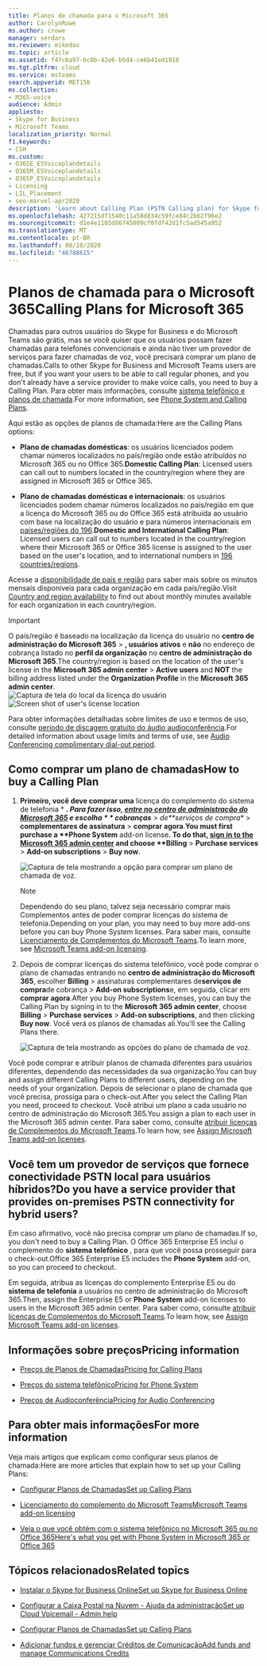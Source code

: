 ```yaml
---
title: Planos de chamada para o Microsoft 365
author: CarolynRowe
ms.author: crowe
manager: serdars
ms.reviewer: mikedav
ms.topic: article
ms.assetid: f47c6a97-bc8b-42e6-b5d4-ce6b41ed1918
ms.tgt.pltfrm: cloud
ms.service: msteams
search.appverid: MET150
ms.collection:
- M365-voice
audience: Admin
appliesto:
- Skype for Business
- Microsoft Teams
localization_priority: Normal
f1.keywords:
- CSH
ms.custom:
- O365E_E5Voiceplandetails
- O365M_E5Voiceplandetails
- O365P_E5Voiceplandetails
- Licensing
- LIL_Placement
- seo-marvel-apr2020
description: 'Learn about Calling Plan (PSTN Calling plan) for Skype for business options and how to get licenses for your organization. '
ms.openlocfilehash: 427215df1540c11a58d834c59fce84c2b62f96e2
ms.sourcegitcommit: d1e4e1105d86745009cf0fdf42d1fc5ad545a952
ms.translationtype: MT
ms.contentlocale: pt-BR
ms.lasthandoff: 08/18/2020
ms.locfileid: "46788615"
---
```

# <a name="calling-plans-for-microsoft-365"></a><span data-ttu-id="eb58b-103">Planos de chamada para o Microsoft 365</span><span class="sxs-lookup"><span data-stu-id="eb58b-103">Calling Plans for Microsoft 365</span></span>

<span data-ttu-id="eb58b-104">Chamadas para outros usuários do Skype for Business e do Microsoft Teams são grátis, mas se você quiser que os usuários possam fazer chamadas para telefones convencionais e ainda não tiver um provedor de serviços para fazer chamadas de voz, você precisará comprar um plano de chamadas.</span><span class="sxs-lookup"><span data-stu-id="eb58b-104">Calls to other Skype for Business and Microsoft Teams users are free, but if you want your users to be able to call regular phones, and you don't already have a service provider to make voice calls, you need to buy a Calling Plan.</span></span> <span data-ttu-id="eb58b-105">Para obter mais informações, consulte [sistema telefônico e planos de chamada](calling-plan-landing-page.md).</span><span class="sxs-lookup"><span data-stu-id="eb58b-105">For more information, see [Phone System and Calling Plans](calling-plan-landing-page.md).</span></span>
  
<span data-ttu-id="eb58b-106">Aqui estão as opções de planos de chamada:</span><span class="sxs-lookup"><span data-stu-id="eb58b-106">Here are the Calling Plans options:</span></span>
  
- <span data-ttu-id="eb58b-107">**Plano de chamadas domésticas**: os usuários licenciados podem chamar números localizados no país/região onde estão atribuídos no Microsoft 365 ou no Office 365.</span><span class="sxs-lookup"><span data-stu-id="eb58b-107">**Domestic Calling Plan**: Licensed users can call out to numbers located in the country/region where they are assigned in Microsoft 365 or Office 365.</span></span>
    
- <span data-ttu-id="eb58b-108">**Plano de chamadas domésticas e internacionais**: os usuários licenciados podem chamar números localizados no país/região em que a licença do Microsoft 365 ou do Office 365 está atribuída ao usuário com base na localização do usuário e para números internacionais em [países/regiões do 196](country-and-region-availability-for-audio-conferencing-and-calling-plans/users-can-make-outbound-calls-to-these-countries-and-regions.md).</span><span class="sxs-lookup"><span data-stu-id="eb58b-108">**Domestic and International Calling Plan**: Licensed users can call out to numbers located in the country/region where their Microsoft 365 or Office 365 license is assigned to the user based on the user's location, and to international numbers in [196 countries/regions](country-and-region-availability-for-audio-conferencing-and-calling-plans/users-can-make-outbound-calls-to-these-countries-and-regions.md).</span></span>
    
<span data-ttu-id="eb58b-109">Acesse a [disponibilidade de país e região](country-and-region-availability-for-audio-conferencing-and-calling-plans/country-and-region-availability-for-audio-conferencing-and-calling-plans.md) para saber mais sobre os minutos mensais disponíveis para cada organização em cada país/região.</span><span class="sxs-lookup"><span data-stu-id="eb58b-109">Visit [Country and region availability](country-and-region-availability-for-audio-conferencing-and-calling-plans/country-and-region-availability-for-audio-conferencing-and-calling-plans.md) to find out about monthly minutes available for each organization in each country/region.</span></span>
  
> [!IMPORTANT]
> <span data-ttu-id="eb58b-110">O país/região é baseado na localização da licença do usuário no **centro de administração do Microsoft 365**  >  **, usuários ativos** e **não** no endereço de cobrança listado no **perfil da organização** no **centro de administração do Microsoft 365**.</span><span class="sxs-lookup"><span data-stu-id="eb58b-110">The country/region is based on the location of the user's license in the **Microsoft 365 admin center** > **Active users** and **NOT** the billing address listed under the **Organization Profile** in the **Microsoft 365 admin center**.</span></span>   
<span data-ttu-id="eb58b-111">![Captura de tela do local da licença do usuário](media/cc1e16d1-8a5e-43e0-99a3-dc991efdfbab.png)</span><span class="sxs-lookup"><span data-stu-id="eb58b-111">![Screen shot of user's license location](media/cc1e16d1-8a5e-43e0-99a3-dc991efdfbab.png)</span></span>
  
<span data-ttu-id="eb58b-112">Para obter informações detalhadas sobre limites de uso e termos de uso, consulte [período de discagem gratuito do áudio audioconferência](complimentary-dial-out-period.md).</span><span class="sxs-lookup"><span data-stu-id="eb58b-112">For detailed information about usage limits and terms of use, see [Audio Conferencing complimentary dial-out period](complimentary-dial-out-period.md).</span></span>
  
## <a name="how-to-buy-a-calling-plan"></a><span data-ttu-id="eb58b-113">Como comprar um plano de chamadas</span><span class="sxs-lookup"><span data-stu-id="eb58b-113">How to buy a Calling Plan</span></span>

1. <span data-ttu-id="eb58b-114"><strong>Primeiro, você deve comprar uma</strong> licença do complemento do sistema de telefonia \* *<strong>. Para fazer isso, [entre no centro de administração do Microsoft 365](https://portal.office.com/adminportal/home?add=sub&amp;adminportal=1#/catalog) e escolha \* \* cobranças</strong>  >  de\*\*serviços de compra*\*  >  **complementares de assinatura**  >  **comprar agora**.</span><span class="sxs-lookup"><span data-stu-id="eb58b-114"><strong>You must first purchase a \*\*Phone System</strong> add-on license<strong>. To do that, [sign in to the Microsoft 365 admin center](https://portal.office.com/adminportal/home?add=sub&amp;adminportal=1#/catalog) and choose \*\*Billing</strong> > **Purchase services** > **Add-on subscriptions** > **Buy now**.</span></span>
    
    ![Captura de tela mostrando a opção para comprar um plano de chamada de voz.](media/5893fca0-292c-4cdf-9b43-c507a8b44b74.png)
  
    > [!NOTE]
    > <span data-ttu-id="eb58b-116">Dependendo do seu plano, talvez seja necessário comprar mais Complementos antes de poder comprar licenças do sistema de telefonia.</span><span class="sxs-lookup"><span data-stu-id="eb58b-116">Depending on your plan, you may need to buy more add-ons before you can buy Phone System licenses.</span></span> <span data-ttu-id="eb58b-117">Para saber mais, consulte [Licenciamento de Complementos do Microsoft Teams](https://docs.microsoft.com/microsoftteams/teams-add-on-licensing/microsoft-teams-add-on-licensing).</span><span class="sxs-lookup"><span data-stu-id="eb58b-117">To learn more, see [Microsoft Teams add-on licensing](https://docs.microsoft.com/microsoftteams/teams-add-on-licensing/microsoft-teams-add-on-licensing).</span></span>
  
2. <span data-ttu-id="eb58b-118">Depois de comprar licenças do sistema telefônico, você pode comprar o plano de chamadas entrando no **centro de administração do Microsoft 365**, escolher **Billing**  >  assinaturas complementares de**serviços de compra**de cobrança  >  **Add-on subscriptions**e, em seguida, clicar em **comprar agora**.</span><span class="sxs-lookup"><span data-stu-id="eb58b-118">After you buy Phone System licenses, you can buy the Calling Plan by signing in to the **Microsoft 365 admin center**, choose **Billing** > **Purchase services** > **Add-on subscriptions**, and then clicking **Buy now**.</span></span> <span data-ttu-id="eb58b-119">Você verá os planos de chamadas ali.</span><span class="sxs-lookup"><span data-stu-id="eb58b-119">You'll see the Calling Plans there.</span></span>
    
    ![Captura de tela mostrando as opções do plano de chamada de voz.](media/ab2d6dce-56eb-4bbc-ac1a-430b0c065d18.png)
  
<span data-ttu-id="eb58b-121">Você pode comprar e atribuir planos de chamada diferentes para usuários diferentes, dependendo das necessidades da sua organização.</span><span class="sxs-lookup"><span data-stu-id="eb58b-121">You can buy and assign different Calling Plans to different users, depending on the needs of your organization.</span></span> <span data-ttu-id="eb58b-122">Depois de selecionar o plano de chamada que você precisa, prossiga para o check-out.</span><span class="sxs-lookup"><span data-stu-id="eb58b-122">After you select the Calling Plan you need, proceed to checkout.</span></span> <span data-ttu-id="eb58b-123">Você atribui um plano a cada usuário no centro de administração do Microsoft 365.</span><span class="sxs-lookup"><span data-stu-id="eb58b-123">You assign a plan to each user in the Microsoft 365 admin center.</span></span> <span data-ttu-id="eb58b-124">Para saber como, consulte [atribuir licenças de Complementos do Microsoft Teams](https://docs.microsoft.com/microsoftteams/teams-add-on-licensing/microsoft-teams-add-on-licensing).</span><span class="sxs-lookup"><span data-stu-id="eb58b-124">To learn how, see [Assign Microsoft Teams add-on licenses](https://docs.microsoft.com/microsoftteams/teams-add-on-licensing/microsoft-teams-add-on-licensing).</span></span>
  
## <a name="do-you-have-a-service-provider-that-provides-on-premises-pstn-connectivity-for-hybrid-users"></a><span data-ttu-id="eb58b-125">Você tem um provedor de serviços que fornece conectividade PSTN local para usuários híbridos?</span><span class="sxs-lookup"><span data-stu-id="eb58b-125">Do you have a service provider that provides on-premises PSTN connectivity for hybrid users?</span></span>

<span data-ttu-id="eb58b-126">Em caso afirmativo, você não precisa comprar um plano de chamadas.</span><span class="sxs-lookup"><span data-stu-id="eb58b-126">If so, you don't need to buy a Calling Plan.</span></span> <span data-ttu-id="eb58b-127">O Office 365 Enterprise E5 inclui o complemento do **sistema telefônico** , para que você possa prosseguir para o check-out.</span><span class="sxs-lookup"><span data-stu-id="eb58b-127">Office 365 Enterprise E5 includes the **Phone System** add-on, so you can proceed to checkout.</span></span>
  
<span data-ttu-id="eb58b-128">Em seguida, atribua as licenças do complemento Enterprise E5 ou do **sistema de telefonia** a usuários no centro de administração do Microsoft 365.</span><span class="sxs-lookup"><span data-stu-id="eb58b-128">Then, assign the Enterprise E5 or **Phone System** add-on licenses to users in the Microsoft 365 admin center.</span></span> <span data-ttu-id="eb58b-129">Para saber como, consulte [atribuir licenças de Complementos do Microsoft Teams](https://docs.microsoft.com/microsoftteams/teams-add-on-licensing/microsoft-teams-add-on-licensing).</span><span class="sxs-lookup"><span data-stu-id="eb58b-129">To learn how, see [Assign Microsoft Teams add-on licenses](https://docs.microsoft.com/microsoftteams/teams-add-on-licensing/microsoft-teams-add-on-licensing).</span></span>
  
## <a name="pricing-information"></a><span data-ttu-id="eb58b-130">Informações sobre preços</span><span class="sxs-lookup"><span data-stu-id="eb58b-130">Pricing information</span></span>

- [<span data-ttu-id="eb58b-131">Preços de Planos de Chamadas</span><span class="sxs-lookup"><span data-stu-id="eb58b-131">Pricing for Calling Plans</span></span>](https://go.microsoft.com/fwlink/?LinkId=799761)
    
- [<span data-ttu-id="eb58b-132">Preços do sistema telefônico</span><span class="sxs-lookup"><span data-stu-id="eb58b-132">Pricing for Phone System</span></span>](https://go.microsoft.com/fwlink/?linkid=799763)
    
- [<span data-ttu-id="eb58b-133">Preços de Audioconferência</span><span class="sxs-lookup"><span data-stu-id="eb58b-133">Pricing for Audio Conferencing</span></span>](https://go.microsoft.com/fwlink/?linkid=799762)
    
## <a name="for-more-information"></a><span data-ttu-id="eb58b-134">Para obter mais informações</span><span class="sxs-lookup"><span data-stu-id="eb58b-134">For more information</span></span>

<span data-ttu-id="eb58b-135">Veja mais artigos que explicam como configurar seus planos de chamada:</span><span class="sxs-lookup"><span data-stu-id="eb58b-135">Here are more articles that explain how to set up your Calling Plans:</span></span>
  
- [<span data-ttu-id="eb58b-136">Configurar Planos de Chamadas</span><span class="sxs-lookup"><span data-stu-id="eb58b-136">Set up Calling Plans</span></span>](set-up-calling-plans.md)
    
- [<span data-ttu-id="eb58b-137">Licenciamento do complemento do Microsoft Teams</span><span class="sxs-lookup"><span data-stu-id="eb58b-137">Microsoft Teams add-on licensing</span></span>](https://docs.microsoft.com/microsoftteams/teams-add-on-licensing/microsoft-teams-add-on-licensing)
    
- [<span data-ttu-id="eb58b-138">Veja o que você obtém com o sistema telefônico no Microsoft 365 ou no Office 365</span><span class="sxs-lookup"><span data-stu-id="eb58b-138">Here's what you get with Phone System in Microsoft 365 or Office 365</span></span>](https://docs.microsoft.com/MicrosoftTeams/here-s-what-you-get-with-phone-system)
    
   
## <a name="related-topics"></a><span data-ttu-id="eb58b-139">Tópicos relacionados</span><span class="sxs-lookup"><span data-stu-id="eb58b-139">Related topics</span></span>

- [<span data-ttu-id="eb58b-140">Instalar o Skype for Business Online</span><span class="sxs-lookup"><span data-stu-id="eb58b-140">Set up Skype for Business Online</span></span>](/SkypeForBusiness/set-up-skype-for-business-online/set-up-skype-for-business-online)
    
- [<span data-ttu-id="eb58b-141">Configurar a Caixa Postal na Nuvem - Ajuda da administração</span><span class="sxs-lookup"><span data-stu-id="eb58b-141">Set up Cloud Voicemail - Admin help</span></span>](set-up-phone-system-voicemail.md)
    
- [<span data-ttu-id="eb58b-142">Configurar Planos de Chamadas</span><span class="sxs-lookup"><span data-stu-id="eb58b-142">Set up Calling Plans</span></span>](set-up-calling-plans.md)
    
- [<span data-ttu-id="eb58b-143">Adicionar fundos e gerenciar Créditos de Comunicação</span><span class="sxs-lookup"><span data-stu-id="eb58b-143">Add funds and manage Communications Credits</span></span>](add-funds-and-manage-communications-credits.md)
 
